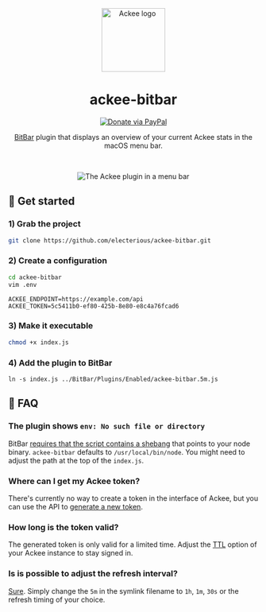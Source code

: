 <div align="center">

<img src="https://s.electerious.com/images/ackee-bitbar/icon.png" title="Ackee" alt="Ackee logo" width="128">

# ackee-bitbar

[![Donate via PayPal](https://img.shields.io/badge/paypal-donate-009cde.svg)](https://www.paypal.com/cgi-bin/webscr?cmd=_s-xclick&hosted_button_id=CYKBESW577YWE)

[BitBar](https://github.com/matryer/bitbar) plugin that displays an overview of your current Ackee stats in the macOS menu bar.

<br/>

![The Ackee plugin in a menu bar](https://s.electerious.com/images/ackee-bitbar/readme.png)

</div>

## 🚀 Get started

### 1) Grab the project

```sh
git clone https://github.com/electerious/ackee-bitbar.git
```

### 2) Create a configuration

```sh
cd ackee-bitbar
vim .env
```

```
ACKEE_ENDPOINT=https://example.com/api
ACKEE_TOKEN=5c5411b0-ef80-425b-8e80-e8c4a76fcad6
```

### 3) Make it executable

```sh
chmod +x index.js
```

### 4) Add the plugin to BitBar

```
ln -s index.js ../BitBar/Plugins/Enabled/ackee-bitbar.5m.js
```

## 💭 FAQ

### The plugin shows `env: No such file or directory`

BitBar [requires that the script contains a shebang](https://github.com/matryer/bitbar#tested-languages) that points to your node binary. `ackee-bitbar` defaults to `/usr/local/bin/node`. You might need to adjust the path at the top of the `index.js`.

### Where can I get my Ackee token?

There's currently no way to create a token in the interface of Ackee, but you can use the API to [generate a new token](https://github.com/electerious/Ackee/blob/master/docs/API.md#creating-a-token).

### How long is the token valid?

The generated token is only valid for a limited time. Adjust the [TTL](https://github.com/electerious/Ackee/blob/master/docs/Options.md#ttl) option of your Ackee instance to stay signed in.

### Is is possible to adjust the refresh interval?

[Sure](https://github.com/matryer/bitbar#using-symlinks). Simply change the `5m` in the symlink filename to `1h`, `1m`, `30s` or the refresh timing of your choice.